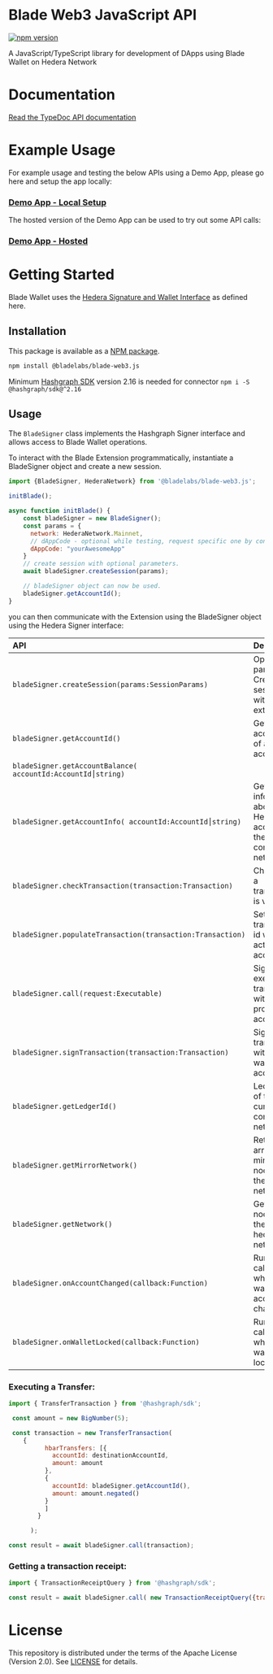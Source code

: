 # Blade Web3 JavaScript API

[![npm version](https://badge.fury.io/js/@bladelabs%2Fblade-web3.js.svg)](https://badge.fury.io/js/@bladelabs%2Fblade-web3.js)

A JavaScript/TypeScript library for development of DApps using Blade Wallet on Hedera Network

# Documentation
[Read the TypeDoc API documentation](https://blade-labs.github.io/blade-web3.js/)

# Example Usage

For example usage and testing the below APIs using a Demo App, please go here and setup the app locally:
### [Demo App - Local Setup](https://github.com/Blade-Labs/wallet-demo)

The hosted version of the Demo App can be used to try out some API calls:
### [Demo App - Hosted](https://blade-labs.github.io/wallet-demo/)

# Getting Started
Blade Wallet uses the [Hedera Signature and Wallet Interface](https://hips.hedera.com/hip/hip-338) as defined here.

## Installation
This package is available as a [NPM package](https://www.npmjs.com/package/@bladelabs/blade-web3.js).

``` bash
npm install @bladelabs/blade-web3.js
```

Minimum [Hashgraph SDK](https://github.com/hashgraph/hedera-sdk-js) version 2.16 is needed for connector  `npm i -S @hashgraph/sdk@^2.16`

## Usage
The `BladeSigner` class implements the Hashgraph Signer interface and allows access to Blade Wallet operations.

To interact with the Blade Extension programmatically, instantiate a BladeSigner object and create a new session.

``` javascript
import {BladeSigner, HederaNetwork} from '@bladelabs/blade-web3.js';

initBlade();

async function initBlade() {
    const bladeSigner = new BladeSigner();
    const params = {
      network: HederaNetwork.Mainnet,
      // dAppCode - optional while testing, request specific one by contacting us.
      dAppCode: "yourAwesomeApp"
    }
    // create session with optional parameters.
    await bladeSigner.createSession(params);

    // bladeSigner object can now be used.
    bladeSigner.getAccountId();
}
```

you can then communicate with the Extension using the BladeSigner object using the Hedera Signer interface:

| API                                                        | Description                                                      |
|:-----------------------------------------------------------| :--------------------------------------------------------------- |
| `bladeSigner.createSession(params:SessionParams)`| Optional params. Create session with Blade extension.                                 |
| `bladeSigner.getAccountId()`                               | Get accountId of active account.                                 |
| `bladeSigner.getAccountBalance( accountId:AccountId⎮string)` |                                                               |
| `bladeSigner.getAccountInfo( accountId:AccountId⎮string)`    | Get information about a Hedera account on the connected network. |
| `bladeSigner.checkTransaction(transaction:Transaction)`    | Check that a transaction is valid.                               |
| `bladeSigner.populateTransaction(transaction:Transaction)` | Set transaction id with active account.                          |
| `bladeSigner.call(request:Executable)`                     | Sign and execute a transaction with provider account.            |
| `bladeSigner.signTransaction(transaction:Transaction)`     | Sign a transaction with active wallet account.                   |
| `bladeSigner.getLedgerId()`                                | Ledger Id of the currently connected network.                    |
| `bladeSigner.getMirrorNetwork()`                           | Return array of mirror nodes for the current network.            |
| `bladeSigner.getNetwork()`                                 | Get map of nodes for the current hedera network.                 |
| `bladeSigner.onAccountChanged(callback:Function)`          | Run callback when the wallet account changes.                    |
| `bladeSigner.onWalletLocked(callback:Function)`            | Run callback when the wallet is locked.                          |

### Executing a Transfer:

``` javascript
import { TransferTransaction } from '@hashgraph/sdk';

 const amount = new BigNumber(5);

 const transaction = new TransferTransaction(
    {
          hbarTransfers: [{
            accountId: destinationAccountId,
            amount: amount
          },
          {
            accountId: bladeSigner.getAccountId(),
            amount: amount.negated()
          }
          ]
        }

      );

const result = await bladeSigner.call(transaction);
```

### Getting a transaction receipt:
``` javascript
import { TransactionReceiptQuery } from '@hashgraph/sdk';

const result = await bladeSigner.call( new TransactionReceiptQuery({transactionId:transactionId}));
```
# License
This repository is distributed under the terms of the Apache License (Version 2.0). See [LICENSE](LICENSE) for details.
